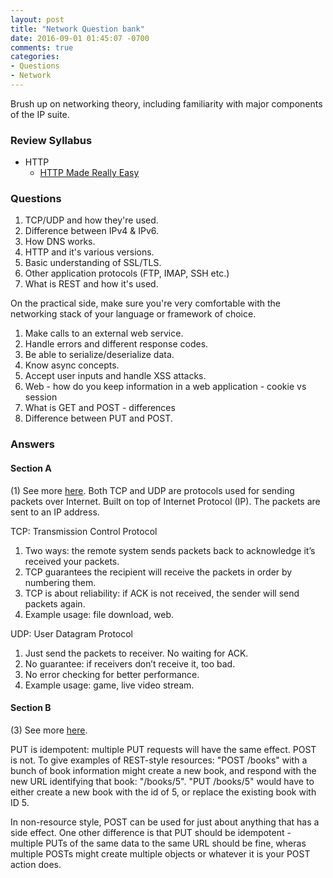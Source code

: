 ```yaml
---
layout: post
title: "Network Question bank"
date: 2016-09-01 01:45:07 -0700
comments: true
categories: 
- Questions
- Network
---
```


Brush up on networking theory, including familiarity with major components of the IP suite.

<!--more-->

### Review Syllabus

* HTTP
  * [HTTP Made Really Easy](https://www.jmarshall.com/easy/http/)

### Questions

1. TCP/UDP and how they're used.
2. Difference between IPv4 & IPv6.
3. How DNS works.
4. HTTP and it's various versions.
5. Basic understanding of SSL/TLS.
6. Other application protocols (FTP, IMAP, SSH etc.)
7. What is REST and how it's used.

On the practical side, make sure you're very comfortable with the networking stack of your language or framework of choice.

1. Make calls to an external web service.
2. Handle errors and different response codes.
3. Be able to serialize/deserialize data.
4. Know async concepts.
5. Accept user inputs and handle XSS attacks.
1. Web - how do you keep information in a web application - cookie vs session
2. What is GET and POST - differences
3. Difference between PUT and POST.

### Answers

#### Section A

(1) See more [here](http://www.howtogeek.com/190014/htg-explains-what-is-the-difference-between-tcp-and-udp/).
Both TCP and UDP are protocols used for sending packets over Internet.
Built on top of Internet Protocol (IP). The packets are sent to an IP address.

TCP: Transmission Control Protocol

1. Two ways: the remote system sends packets back to acknowledge it’s received your packets.
2. TCP guarantees the recipient will receive the packets in order by numbering them.
3. TCP is about reliability: if ACK is not received, the sender will send packets again.
4. Example usage: file download, web.

UDP: User Datagram Protocol

1. Just send the packets to receiver. No waiting for ACK.
2. No guarantee: if receivers don’t receive it, too bad.
3. No error checking for better performance.
4. Example usage: game, live video stream.

#### Section B

(3) See more [here](http://stackoverflow.com/questions/107390/whats-the-difference-between-a-post-and-a-put-http-request). 

PUT is idempotent: multiple PUT requests will have the same effect. POST is not.
To give examples of REST-style resources:
"POST /books" with a bunch of book information might create a new book, and respond with the new URL identifying that book: "/books/5".
"PUT /books/5" would have to either create a new book with the id of 5, or replace the existing book with ID 5.

In non-resource style, POST can be used for just about anything that has a side effect. One other difference is that PUT should be idempotent - multiple PUTs of the same data to the same URL should be fine, wheras multiple POSTs might create multiple objects or whatever it is your POST action does.

